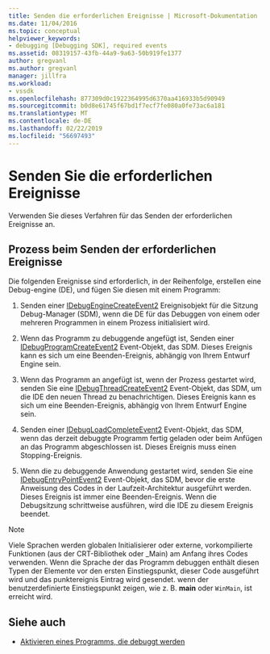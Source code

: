 ```yaml
---
title: Senden die erforderlichen Ereignisse | Microsoft-Dokumentation
ms.date: 11/04/2016
ms.topic: conceptual
helpviewer_keywords:
- debugging [Debugging SDK], required events
ms.assetid: 08319157-43fb-44a9-9a63-50b919fe1377
author: gregvanl
ms.author: gregvanl
manager: jillfra
ms.workload:
- vssdk
ms.openlocfilehash: 877309d0c1922364995d6370aa416933b5d90949
ms.sourcegitcommit: b0d8e61745f67bd1f7ecf7fe080a0fe73ac6a181
ms.translationtype: MT
ms.contentlocale: de-DE
ms.lasthandoff: 02/22/2019
ms.locfileid: "56697493"
---
```

# <a name="send-the-required-events"></a>Senden Sie die erforderlichen Ereignisse
Verwenden Sie dieses Verfahren für das Senden der erforderlichen Ereignisse an.

## <a name="process-for-sending-required-events"></a>Prozess beim Senden der erforderlichen Ereignisse
 Die folgenden Ereignisse sind erforderlich, in der Reihenfolge, erstellen eine Debug-engine (DE), und fügen Sie diesen mit einem Programm:

1.  Senden einer [IDebugEngineCreateEvent2](../../extensibility/debugger/reference/idebugenginecreateevent2.md) Ereignisobjekt für die Sitzung Debug-Manager (SDM), wenn die DE für das Debuggen von einem oder mehreren Programmen in einem Prozess initialisiert wird.

2.  Wenn das Programm zu debuggende angefügt ist, Senden einer [IDebugProgramCreateEvent2](../../extensibility/debugger/reference/idebugprogramcreateevent2.md) Event-Objekt, das SDM. Dieses Ereignis kann es sich um eine Beenden-Ereignis, abhängig von Ihrem Entwurf Engine sein.

3.  Wenn das Programm an angefügt ist, wenn der Prozess gestartet wird, senden Sie eine [IDebugThreadCreateEvent2](../../extensibility/debugger/reference/idebugthreadcreateevent2.md) Event-Objekt, das SDM, um die IDE den neuen Thread zu benachrichtigen. Dieses Ereignis kann es sich um eine Beenden-Ereignis, abhängig von Ihrem Entwurf Engine sein.

4.  Senden einer [IDebugLoadCompleteEvent2](../../extensibility/debugger/reference/idebugloadcompleteevent2.md) Event-Objekt, das SDM, wenn das derzeit debuggte Programm fertig geladen oder beim Anfügen an das Programm abgeschlossen ist. Dieses Ereignis muss einen Stopping-Ereignis.

5.  Wenn die zu debuggende Anwendung gestartet wird, senden Sie eine [IDebugEntryPointEvent2](../../extensibility/debugger/reference/idebugentrypointevent2.md) Event-Objekt, das SDM, bevor die erste Anweisung des Codes in der Laufzeit-Architektur ausgeführt werden. Dieses Ereignis ist immer eine Beenden-Ereignis. Wenn die Debugsitzung schrittweise ausführen, wird die IDE zu diesem Ereignis beendet.

> [!NOTE]
>  Viele Sprachen werden globalen Initialisierer oder externe, vorkompilierte Funktionen (aus der CRT-Bibliothek oder _Main) am Anfang ihres Codes verwenden. Wenn die Sprache der das Programm debuggen enthält diesen Typen der Elemente vor den ersten Einstiegspunkt, dieser Code ausgeführt wird und das punktereignis Eintrag wird gesendet. wenn der benutzerdefinierte Einstiegspunkt zeigen, wie z. B. **main** oder `WinMain`, ist erreicht wird.

## <a name="see-also"></a>Siehe auch
- [Aktivieren eines Programms, die debuggt werden](../../extensibility/debugger/enabling-a-program-to-be-debugged.md)
